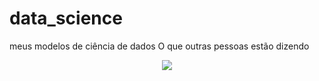 # data_science
meus modelos de ciência de dados
O que outras pessoas estão dizendo
<p align="center">
  <img src="Template.png">
</p>
